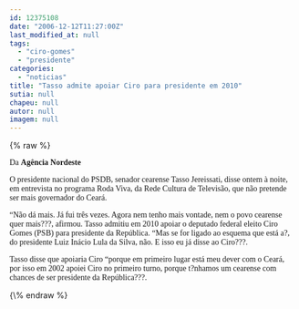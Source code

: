 ```yaml
---
id: 12375108
date: "2006-12-12T11:27:00Z"
last_modified_at: null
tags:
  - "ciro-gomes"
  - "presidente"
categories:
  - "noticias"
title: "Tasso admite apoiar Ciro para presidente em 2010"
sutia: null
chapeu: null
autor: null
imagem: null
---
```

{\% raw %}
<p><P><FONT face=Verdana>Da <STRONG>Agência Nordeste</STRONG></FONT></P></p>
<p><P><FONT face=Verdana>O presidente nacional do PSDB, senador cearense Tasso Jereissati, disse ontem à noite, em entrevista no programa Roda Viva, da Rede Cultura de Televisão, que não pretende ser mais governador do Ceará. </FONT></P></p>
<p><P><FONT face=Verdana>“Não dá mais. Já fui três vezes. Agora nem tenho mais vontade, nem o povo cearense quer mais???, afirmou. Tasso admitiu em 2010 apoiar o deputado federal eleito Ciro Gomes (PSB) para presidente da República. “Mas se for ligado ao esquema que está a?, do presidente Luiz Inácio Lula da Silva, não. E isso eu já disse ao Ciro???. </FONT></P></p>
<p><P><FONT face=Verdana>Tasso disse que apoiaria Ciro “porque em primeiro lugar está meu dever com o Ceará, por isso em 2002 apoiei Ciro no primeiro turno, porque t?nhamos um cearense com chances de ser presidente da República???.</FONT></P> </p>
{\% endraw %}